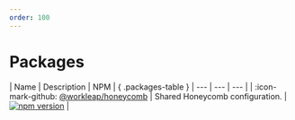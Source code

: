```yaml
---
order: 100
---
```


# Packages

<style>
.packages-table th:first-of-type {
    width: 40% !important;
}

.packages-table th:nth-of-type(3) {
    min-width: 120px !important;
}
</style>

| Name | Description | NPM | { .packages-table }
| --- | --- | --- |
| :icon-mark-github: [@workleap/honeycomb](https://github.com/gsoft-inc/wl-honeycomb-web/tree/main/lib) | Shared Honeycomb configuration. | [![npm version](https://img.shields.io/npm/v/@workleap/honeycomb)](https://www.npmjs.com/package/@workleap/honeycomb) |
